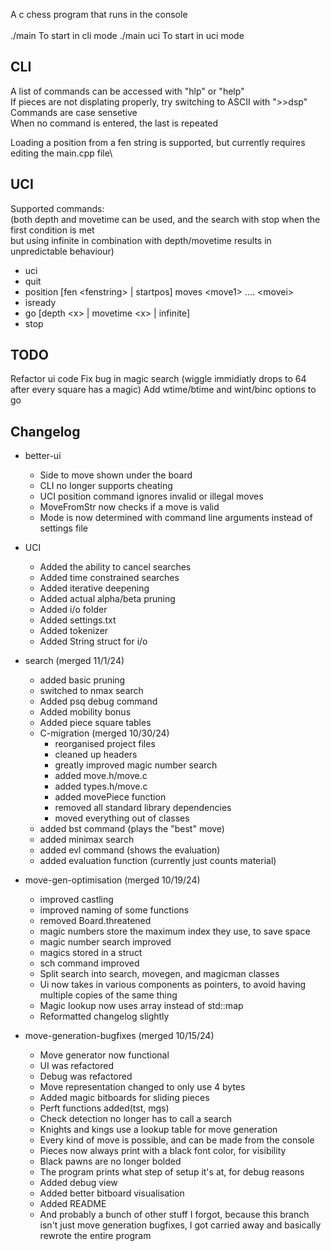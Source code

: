 A c chess program that runs in the console\
\
./main To start in cli mode
./main uci To start in uci mode

## CLI 
A list of commands can be accessed with "hlp" or "help"\
If pieces are not displating properly, try switching to ASCII with ">>dsp"\
Commands are case sensetive\
When no command is entered, the last is repeated
  
Loading a position from a fen string is supported, but currently requires editing the main.cpp file\

## UCI
Supported commands:\
(both depth and movetime can be used, and the search with stop when the first condition is met\
but using infinite in combination with depth/movetime results in unpredictable behaviour)
- uci
- quit
- position \[fen \<fenstring\> | startpos\]  moves \<move1\> .... \<movei\>
- isready
- go \[depth \<x\> | movetime \<x\> | infinite\]
- stop

## TODO
Refactor ui code
Fix bug in magic search (wiggle immidiatly drops to 64 after every square has a magic)
Add wtime/btime and wint/binc options to go

## Changelog
- better-ui
    - Side to move shown under the board
    - CLI no longer supports cheating
    - UCI position command ignores invalid or illegal moves
    - MoveFromStr now checks if a move is valid
    - Mode is now determined with command line arguments instead of settings file

- UCI
    - Added the ability to cancel searches
    - Added time constrained searches
    - Added iterative deepening
    - Added actual alpha/beta pruning
    - Added i/o folder
    - Added settings.txt
    - Added tokenizer
    - Added String struct for i/o
      
- search (merged 11/1/24)
    - added basic pruning
    - switched to nmax search
    - Added psq debug command
    - Added mobility bonus
    - Added piece square tables
    - C-migration (merged 10/30/24)
        - reorganised project files
        - cleaned up headers
        - greatly improved magic number search
        - added move.h/move.c
        - added types.h/move.c
        - added movePiece function
        - removed all standard library dependencies
        - moved everything out of classes
    - added bst command (plays the "best" move)
    - added minimax search
    - added evl command (shows the evaluation)
    - added evaluation function (currently just counts material)

- move-gen-optimisation (merged 10/19/24)
    - improved castling
    - improved naming of some functions
    - removed Board.threatened
    - magic numbers store the maximum index they use, to save space
    - magic number search improved
    - magics stored in a struct
    - sch command improved
    - Split search into search, movegen, and magicman classes
    - Ui now takes in various components as pointers, to avoid having multiple copies of the same thing
    - Magic lookup now uses array instead of std::map
    - Reformatted changelog slightly

- move-generation-bugfixes (merged 10/15/24)
    - Move generator now functional
    - UI was refactored
    - Debug was refactored
    - Move representation changed to only use 4 bytes
    - Added magic bitboards for sliding pieces
    - Perft functions added(tst, mgs)
    - Check detection no longer has to call a search
    - Knights and kings use a lookup table for move generation
    - Every kind of move is possible, and can be made from the console
    - Pieces now always print with a black font color, for visibility
    - Black pawns are no longer bolded
    - The program prints what step of setup it's at, for debug reasons
    - Added debug view
    - Added better bitboard visualisation
    - Added README
    - And probably a bunch of other stuff I forgot, because this branch isn't just move generation bugfixes, I got carried away and basically rewrote the entire program
